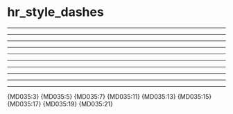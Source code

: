# hr_style_dashes

***

* * *

*****

---

- - -

-----

___

_ _ _

_____

***

{MD035:3} {MD035:5} {MD035:7} {MD035:11} {MD035:13}
{MD035:15} {MD035:17} {MD035:19} {MD035:21}

<!-- markdownlint-configure-file {
  "MD035": {
    "style": "---"
  }
} -->
